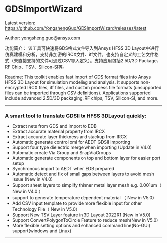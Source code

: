 # GDSImportWizard
Latest version:  https://github.com/YongshengGuo/GDSImportWizard/releases/latest

Author: yongsheng.guo@ansys.com

功能简介：
该工具可快速将GDS格式文件导入到Ansys HFSS 3D Layout中进行仿真建模和分析，支持非加密的IRCX文件、itf文件，也支持自定义的工艺文件格式（未直接支持的文件可通过CSV导入定义）。支持应用包括2.5D/3D Package、RF Chip、TSV、Silicon-SI等。

Readme:
This toolkit enables fast import of GDS format files into Ansys HFSS 3D Layout for simulation modeling and analysis. It supports non-encrypted IRCX files, itf files, and custom process file formats (unsupported files can be imported through CSV definitions). Applications supported include advanced 2.5D/3D packaging, RF chips, TSV, Silicon-SI, and more.

***
### A smart tool to translate GDSII to HFSS 3DLayout quickly:
* Extract nets from GDS and import to EDB
* Extract accurate material property from IRCX
* Extract accurate layer thickness and stackup from IRCX
* Automatic generate control xml for AEDT GDSII Importing
* Support four type dielectric merge when importing  (Update in V4.0)
* Automatic create Via Group and SnapViaGroups
* Automatic generate components on top and bottom layer for easier port setup
* Synchronous import to AEDT when EDB prepared
* Automatic detect and fix of small gaps between layers to avoid mesh Issue (New in V4.0)
* Support sheet layers to simplify thinner metal layer mesh e.g. 0.001um（ New in V4.0 ）
* support to generate temperature dependent material （ New in V5.0）
* Add CSV input template to provide more flexible input for other Technology File（ New in V5.0）
* Support New TSV Layer feature in 3D Layout 2022R1 (New in V5.0)
* Support ConvertPolygonToCircle Feature to reduce mesh(New in V5.0)
* More flexible setting options and enhanced command line(No-GUI) support(windows and Linux) 
***
